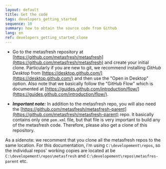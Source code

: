 ```yaml
---
layout: default
title: Get the code
tags: developers_getting_started
sequence: 10 
summary: how to obtain the source code from Github
lang: en
ref: developers_getting_started_clone
---
```



* Go to the metasfresh repository at [https://github.com/metasfresh/metasfresh](https://github.com/metasfresh/metasfresh) and create your initial clone.
Particularly if you are new to git, we recommend installing _GitHub Desktop_ from [https://desktop.github.com/](https://desktop.github.com/) and then use the "Open in Desktop"
option. Also note that we basically follow the "GitHub Flow" which is documented at [https://guides.github.com/introduction/flow/](https://guides.github.com/introduction/flow/).

* ***Important note:*** In addition to the metasfresh repo, you will also need the [https://github.com/metasfresh/metasfresh-parent](https://github.com/metasfresh/metasfresh-parent) repo. 
It basically contains only one `pom.xml` file, but that file is very important to build any of the metasfresh code.
Therefore, please also get a clone of this repository.

As a sidenote: we recomment that you clone all the metasfresh repos to the same location.
For this documentation, i'm using `C:\developement\repos`, so the individual repos' working copies are located at be `C:\developement\repos\metasfresh` and `C:\developement\repos\metasfres-parent` etc.